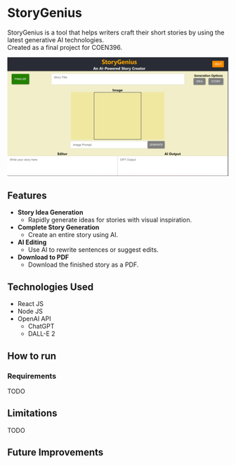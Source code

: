 # StoryGenius
StoryGenius is a tool that helps writers craft their short stories by using the latest 
generative AI technologies. \
Created as a final project for COEN396.

![storygenius_screenshot](public/storygenius_screenshot.png)

## Features
* **Story Idea Generation**
    * Rapidly generate ideas for stories with visual inspiration.
* **Complete Story Generation**
    * Create an entire story using AI.
* **AI Editing**
    * Use AI to rewrite sentences or suggest edits.
* **Download to PDF**
    * Download the finished story as a PDF.

## Technologies Used
* React JS
* Node JS
* OpenAI API
    * ChatGPT
    * DALL-E 2

## How to run
### Requirements
TODO

## Limitations
TODO

## Future Improvements